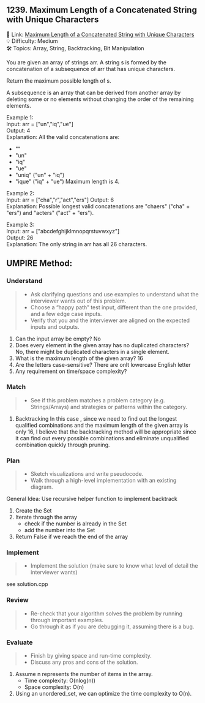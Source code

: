 ## 1239. Maximum Length of a Concatenated String with Unique Characters
🔗 Link: [Maximum Length of a Concatenated String with Unique Characters](https://leetcode.com/problems/maximum-length-of-a-concatenated-string-with-unique-characters/description/)  
💡 Difficulty: Medium  
🛠️ Topics: Array, String, Backtracking, Bit Manipulation

You are given an array of strings arr. A string s is formed by the concatenation of a subsequence of arr that has unique characters.

Return the maximum possible length of s.

A subsequence is an array that can be derived from another array by deleting some or no elements without changing the order of the remaining elements.

Example 1:  
Input: arr = ["un","iq","ue"]  
Output: 4  
Explanation: All the valid concatenations are:
- ""
- "un"
- "iq"
- "ue"
- "uniq" ("un" + "iq")
- "ique" ("iq" + "ue")
Maximum length is 4.

Example 2:  
Input: arr = ["cha","r","act","ers"]
Output: 6  
Explanation: Possible longest valid concatenations are "chaers" ("cha" + "ers") and "acters" ("act" + "ers").  

Example 3:  
Input: arr = ["abcdefghijklmnopqrstuvwxyz"]  
Output: 26  
Explanation: The only string in arr has all 26 characters.

## UMPIRE Method:

### Understand
> - Ask clarifying questions and use examples to understand what the interviewer wants out of this problem.
> - Choose a “happy path” test input, different than the one provided, and a few edge case inputs.
> - Verify that you and the interviewer are aligned on the expected inputs and outputs.
1. Can the input array be empty?
   No
2. Does every element in the given array has no duplicated characters?
   No, there might be duplicated characters in a single element.
3. What is the maximum length of the given array?
   16
4. Are the letters case-sensitive?
   There are onlt lowercase English letter
5. Any requirement on time/space complexity?
### Match
> - See if this problem matches a problem category (e.g. Strings/Arrays) and strategies or patterns within the category.
1. Backtracking
   In this case , since we need to find out the longest qualified combinations and the maximum length of the given array is only 16, I believe that the backtracking method will be
   appropriate since it can find out every possible combinations and eliminate unqualified combination quickly through pruning. 
### Plan
> - Sketch visualizations and write pseudocode.
> - Walk through a high-level implementation with an existing diagram.

General Idea: Use recursive helper function to implement backtrack 
1. Create the Set
2. Iterate through the array
   - check if the number is already in the Set
   - add the number into the Set
3. Return False if we reach the end of the array

### Implement
> - Implement the solution (make sure to know what level of detail the interviewer wants)  

see solution.cpp
### Review
> - Re-check that your algorithm solves the problem by running through important examples.
> - Go through it as if you are debugging it, assuming there is a bug.
### Evaluate
> - Finish by giving space and run-time complexity.
> - Discuss any pros and cons of the solution.
1. Assume n represents the number of items in the array.
   - Time complexity: O(nlog(n))
   - Space complexity: O(n)
2. Using an unordered_set, we can optimize the time complexity to O(n).

